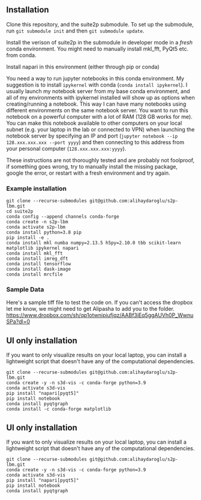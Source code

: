 ## Installation

Clone this repository, and the suite2p submodule. To set up the submodule, run `git submodule init` and then `git submodule update`.

Install the verison of suite2p in the submodule in developer mode in a *fresh* conda environment. You might need to manually install mkl_fft, PyQt5 etc. from conda.

Install napari in this environment (either through pip or conda)

You need a way to run jupyter notebooks in this conda environment. My suggestion is to install `ipykernel` with conda (`conda install ipykernel`). I usually launch my notebook server from my base conda environment, and all of my environments with ipykernel installed will show up as options when creating/running a notebook. This way I can have many notebooks using different environments on the same notebook server. You want to run this notebook on a powerful computer with a lot of RAM (128 GB works for me). You can make this notebook available to other computers on your local subnet (e.g. your laptop in the lab or connected to VPN) when launching the notebook server by specifying an IP and port (`jupyter notebook --ip 128.xxx.xxx.xxx --port yyyy`) and then connecting to this address from your personal computer (`128.xxx.xxx.xxx:yyyy`).


These instructions are not thoroughly tested and are probably not foolproof, if something goes wrong, try to manually install the missing package, google the error, or restart with a fresh environment and try again.

### Example installation
```
git clone --recurse-submodules git@github.com:alihaydaroglu/s2p-lbm.git
cd suite2p
conda config --append channels conda-forge
conda create -n s2p-lbm
conda activate s2p-lbm
conda install python=3.8 pip
pip install -e .
conda install mkl numba numpy=2.13.5 h5py=2.10.0 tbb scikit-learn matplotlib ipykernel napari
conda install mkl_fft
conda install imreg_dft
conda install tensorflow
conda install dask-image
conda install mrcfile
```

### Sample Data
Here's a sample tiff file to test the code on. If you can't access the dropbox let me know, we might need to get Alipasha to add you to the folder. https://www.dropbox.com/sh/qp1otwnipiufjqz/AABf3iEq5ggAUVh0P_WwnuSPa?dl=0


## UI only installation
If you want to only visualize results on your local laptop, you can install a lightweight script that doesn't have any of the computational dependencies. 

```
git clone --recurse-submodules git@github.com:alihaydaroglu/s2p-lbm.git
conda create -y -n s3d-vis -c conda-forge python=3.9
conda activate s3d-vis
pip install "napari[pyqt5]"
pip install notebook
conda install pyqtgraph
conda install -c conda-forge matplotlib
```
## UI only installation
If you want to only visualize results on your local laptop, you can install a lightweight script that doesn't have any of the computational dependencies. 

```
git clone --recurse-submodules git@github.com:alihaydaroglu/s2p-lbm.git
conda create -y -n s3d-vis -c conda-forge python=3.9
conda activate s3d-vis
pip install "napari[pyqt5]"
pip install notebook
conda install pyqtgraph
```